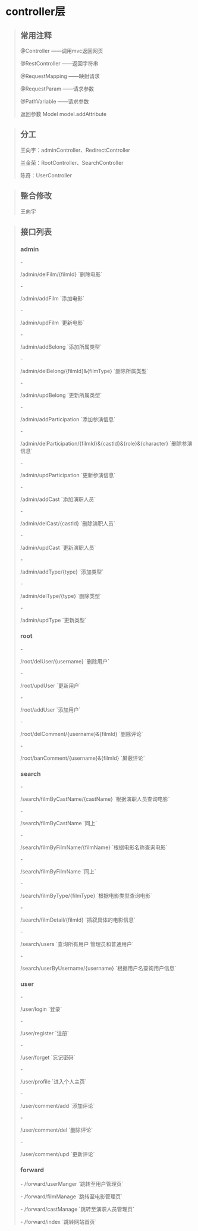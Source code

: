# controller层

> <h2>常用注释</h2>
> <p>@Controller ——调用mvc返回网页</p>
> <p>@RestController ——返回字符串</p>
> <p>@RequestMapping ——映射请求</p>
> <p>@RequestParam ——请求参数</p>
> <p>@PathVariable ——请求参数</p>
> <p>返回参数 Model model.addAttribute</p>

> <h2>分工</h2>
> <p>王向宇：adminController、RedirectController</p>
> <p>兰金荣：RootController、SearchController</p> 
> <p>陈奇：UserController</p>

> <h2>整合修改</h2>
> <p>王向宇</p>

> <h2>接口列表</h2>
> <h3>admin</h3>
> - <p>/admin/delFilm/{filmId} `删除电影`</p>
> - <p>/admin/addFilm `添加电影`</p>
> - <p>/admin/updFilm `更新电影`</p>
> - <p>/admin/addBelong `添加所属类型`</p>
> - <p>/admin/delBelong/{filmId}&{filmType} `删除所属类型`</p>
> - <p>/admin/updBelong `更新所属类型`</p>
> - <p>/admin/addParticipation `添加参演信息`</p>
> - <p>/admin/delParticipation/{filmId}&{castId}&{role}&{character} `删除参演信息`</p>
> - <p>/admin/updParticipation `更新参演信息`</p>
> - <p>/admin/addCast `添加演职人员`</p>
> - <p>/admin/delCast/{castId} `删除演职人员`</p>
> - <p>/admin/updCast `更新演职人员`</p>
> - <p>/admin/addType/{type} `添加类型`</p>
> - <p>/admin/delType/{type} `删除类型`</p>
> - <p>/admin/updType `更新类型`</p>
>
> <h3>root</h3>
> - <p>/root/delUser/{username} `删除用户`</p>
> - <p>/root/updUser `更新用户`</p>
> - <p>/root/addUser `添加用户`</p>
> - <p>/root/delComment/{username}&{filmId} `删除评论`</p>
> - <p>/root/banComment/{username}&{filmId} `屏蔽评论`</p>
>
> <h3>search</h3>
> - <p>/search/filmByCastName/{castName} `根据演职人员查询电影`</p>
> - <p>/search/filmByCastName `同上`</p>
> - <p>/search/filmByFilmName/{filmName} `根据电影名称查询电影`</p>
> - <p>/search/filmByFilmName `同上`</p>
> - <p>/search/filmByType/{filmType} `根据电影类型查询电影`</p>
> - <p>/search/filmDetail/{filmId} `插叙具体的电影信息`</p>
> - <p>/search/users `查询所有用户 管理员和普通用户`</p>
> - <p>/search/userByUsername/{username} `根据用户名查询用户信息`</p>
>
> <h3>user</h3>
> - <p>/user/login `登录`</p>
> - <p>/user/register `注册`</p>
> - <p>/user/forget `忘记密码`</p>
> - <p>/user/profile `进入个人主页`</p>
> - <p>/user/comment/add `添加评论`</p>
> - <p>/user/comment/del `删除评论`</p>
> - <p>/user/comment/upd `更新评论`</p>
>
> <h3>forward</h3>
> - /forward/userManger `跳转至用户管理页`</p>
> - /forward/filmManage `跳转至电影管理页`</p>
> - /forward/castManage `跳转至演职人员管理页`</p>
> - /forward/index `跳转网站首页`</p>